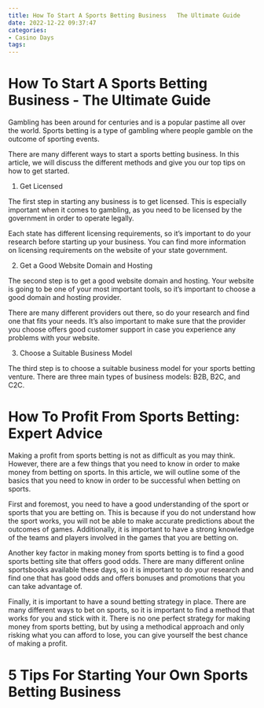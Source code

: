 ```yaml
---
title: How To Start A Sports Betting Business   The Ultimate Guide
date: 2022-12-22 09:37:47
categories:
- Casino Days
tags:
---
```



#  How To Start A Sports Betting Business - The Ultimate Guide

Gambling has been around for centuries and is a popular pastime all over the world. Sports betting is a type of gambling where people gamble on the outcome of sporting events.

There are many different ways to start a sports betting business. In this article, we will discuss the different methods and give you our top tips on how to get started.

1. Get Licensed

The first step in starting any business is to get licensed. This is especially important when it comes to gambling, as you need to be licensed by the government in order to operate legally.

Each state has different licensing requirements, so it’s important to do your research before starting up your business. You can find more information on licensing requirements on the website of your state government.

2. Get a Good Website Domain and Hosting

The second step is to get a good website domain and hosting. Your website is going to be one of your most important tools, so it’s important to choose a good domain and hosting provider.

There are many different providers out there, so do your research and find one that fits your needs. It’s also important to make sure that the provider you choose offers good customer support in case you experience any problems with your website.

3. Choose a Suitable Business Model

The third step is to choose a suitable business model for your sports betting venture. There are three main types of business models: B2B, B2C, and C2C.






















#  How To Profit From Sports Betting: Expert Advice

Making a profit from sports betting is not as difficult as you may think. However, there are a few things that you need to know in order to make money from betting on sports. In this article, we will outline some of the basics that you need to know in order to be successful when betting on sports.

First and foremost, you need to have a good understanding of the sport or sports that you are betting on. This is because if you do not understand how the sport works, you will not be able to make accurate predictions about the outcomes of games. Additionally, it is important to have a strong knowledge of the teams and players involved in the games that you are betting on.

Another key factor in making money from sports betting is to find a good sports betting site that offers good odds. There are many different online sportsbooks available these days, so it is important to do your research and find one that has good odds and offers bonuses and promotions that you can take advantage of.

Finally, it is important to have a sound betting strategy in place. There are many different ways to bet on sports, so it is important to find a method that works for you and stick with it. There is no one perfect strategy for making money from sports betting, but by using a methodical approach and only risking what you can afford to lose, you can give yourself the best chance of making a profit.

#  5 Tips For Starting Your Own Sports Betting Business

<!--

Sports betting is a billion-dollar industry, and there’s no reason you can’t get in on the action. Whether you’re looking to start your own sports betting business or just want to make some extra cash on the side, these five tips will help you get started.

1. Do Your Research

Like any other business venture, starting a sports betting business requires some preparation and planning. First, do your research and learn as much as you can about the industry. This includes understanding the basics of sports betting – how to place a bet, what different types of bets are available, etc. It also includes learning about the different markets for sports betting and understanding the legal landscape in your area.

2. Choose the Right Platform

There are many different ways to set up a sports betting business, but not all platforms are created equal. When choosing a platform, make sure it is reputable and has a good track record. It should also offer all the features you need to run your business effectively.

3. Get Licensing and Regulations in Order

In order to operate legally, you will need to obtain the necessary licensing and comply with all applicable regulations in your area. This can be tricky, so it’s important to consult with an experienced attorney who understands the laws related to sports betting businesses.

4. Build a Good Team

Running a successful sports betting business requires a lot of hard work and dedication, but you can’t do it all yourself. Building a good team of experts is essential for success. This includes recruiting talented professionals who can help with operations, marketing, and customer service.

5. Stay Up To Date With Industry Trends

The sports betting industry is constantly evolving, so it’s important to stay up to date with industry trends if you want to stay ahead of the competition. Reading industry news and attending trade shows are great ways to keep tabs on what’s happening in the world of sports betting.</p>

#  How To Win At Sports Betting: The Ultimate Guide

Making a profit from sports betting is not as difficult as it may seem. If you follow a few simple steps, you can be on your way to making a healthy return on your investment. In this guide, we will teach you how to win at sports betting by teaching you the basics of the industry and giving you some tips that will help you succeed.

The first step to winning at sports betting is to make sure that you are getting the best possible odds. This can be done by using a betting calculator to compare different bookmakers’ odds and find the best value. You should also shop around for the best bonuses and promotions, which can give you a significant edge over the competition.

Once you have found an advantageous betting market and secured the best possible odds, it is important to accurately predict the outcome of the event. This can be done by studying the form of each team or player involved and looking for any clues that may give an indication as to how the match will play out. It is also important to stay up-to-date with all of the latest news and gossip surrounding the sport in question,[카지노 사이트](https://choegocasino.com/) as this can give you an advantage when placing your bets.

Another key factor in winning at sports betting is keeping your emotions in check. This means avoiding bet chasing ( continually increasing your bets in order to chase your losses) and only betting what you can afford to lose. By following these simple rules, you can avoid costly mistakes and improve your chances of making a profit.

We hope this guide has helped teach you how to win at sports betting. Good luck!

#  Why Sports Betting Is A Lucrative Business

Sports betting has been around since the late 1800s, and it’s been a lucrative business ever since. There are several reasons why sports betting is so profitable, and we’ll discuss some of them in this article.

The first reason is that sports betting is a form of entertainment. People love to gamble, and they love to watch sporting events. This creates a huge potential market for sportsbooks.

Another reason sports betting is so profitable is that people are passionate about sports. They want to bet on their favourite teams, and they want to win money. This creates a lot of excitement, which keeps people coming back for more.

Lastly, sports betting is a very competitive industry. There are dozens of sportsbooks competing for business, and this drives down the odds for the bettors. This means that the books have to set their odds fairly high in order to make a profit, which benefits the bettors.

Overall, there are several reasons why sports betting is such a lucrative business. People love to gamble, they are passionate about sports, and the industry is very competitive. These factors all work together to create a very profitable industry